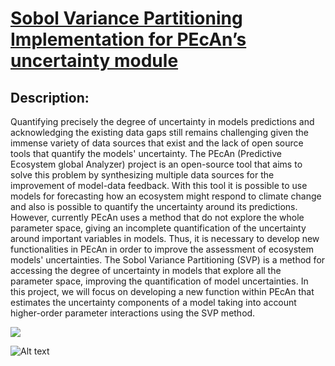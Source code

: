 # [Sobol Variance Partitioning Implementation for PEcAn’s uncertainty module](https://summerofcode.withgoogle.com/programs/2022/projects/FzRn47Nh)

## Description:

Quantifying precisely the degree of uncertainty in models predictions and acknowledging the existing data gaps still remains challenging given the immense variety of data sources that exist and the lack of open source tools that quantify the models' uncertainty. The PEcAn (Predictive Ecosystem global Analyzer) project is an open-source tool that aims to solve this problem by synthesizing multiple data sources for the improvement of model-data feedback. With this tool it is possible to use models for forecasting how an ecosystem might respond to climate change and also is possible to quantify the uncertainty around its predictions. However, currently PEcAn uses a method that do not explore the whole parameter space, giving an incomplete quantification of the uncertainty around important variables in models. Thus, it is necessary to develop new functionalities in PEcAn in order to improve the assessment of ecosystem models' uncertainties. The Sobol Variance Partitioning (SVP) is a method for accessing the degree of uncertainty in models that explore all the parameter space, improving the quantification of model uncertainties. In this project, we will focus on developing a new function within PEcAn that estimates the uncertainty components of a model taking into account higher-order parameter interactions using the SVP method.

![](https://www.google.com/search?q=google+summer+of+code&sxsrf=ALiCzsZ-JZw8WGY6WS8wyac7hMFaYa69gw:1657142399723&source=lnms&tbm=isch&sa=X&ved=2ahUKEwjJms_AmOX4AhUvD1kFHcMyDfIQ_AUoA3oECAIQBQ&biw=2085&bih=1047&dpr=0.9#imgrc=lttKwrVWWAIwTM)


<img src="/home/ecamo19/Desktop/gsoc_logo.png" alt="Alt text" title="Optional title">

